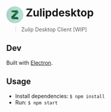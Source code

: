 # <img src="media/Icon.png" width="45" align="left">&nbsp;Zulipdesktop

> Zulip Desktop Client [WIP]

## Dev

Built with [Electron](http://electron.atom.io).

## Usage

- Install dependencies: `$ npm install`
- Run: `$ npm start`
